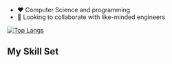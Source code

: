 - :heart: Computer Science and programming
- :thinking: Looking to collaborate with like-minded engineers
 
 [![Top Langs](https://github-readme-stats.vercel.app/api/top-langs/?username=kahlinhenderson)](https://github.com/kahlinhenderson/github-readme-stats)
 
## My Skill Set

 <link rel="stylesheet" href="https://cdn.jsdelivr.net/gh/devicons/devicon@v2.14.0/devicon.min.css"> 
